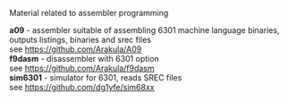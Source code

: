 Material related to assembler programming

<b>a09</b> - assembler suitable of assembling 6301 machine language binaries, outputs listings, binaries and srec files<br>
   see https://github.com/Arakula/A09<br>
<b>f9dasm</b> - disassembler with 6301 option<br>
   see https://github.com/Arakula/f9dasm<br>
<b>sim6301</b> - simulator for 6301, reads SREC files<br>
   see https://github.com/dg1yfe/sim68xx<br>

